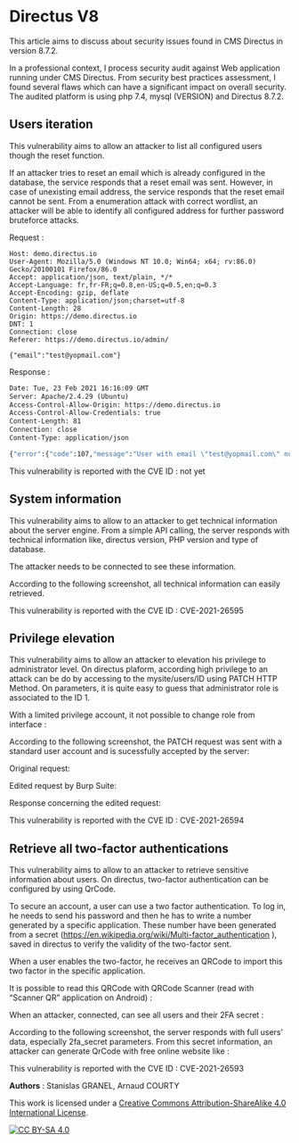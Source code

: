 # Directus V8

This article aims to discuss about security issues found in CMS Directus in version 8.7.2.

In a professional context, I process security audit against Web application running under CMS Directus. From security best practices assessment, I found several flaws which can have a significant impact on overall security. The audited platform is using php 7.4, mysql (VERSION) and Directus 8.7.2.

## Users iteration

This vulnerability aims to allow an attacker to list all configured users though the reset function.

If an attacker tries to reset an email which is already configured in the database, the service responds that a reset email was sent. However, in case of unexisting email address, the service responds that the reset email cannot be sent. From a enumeration attack with correct wordlist, an attacker will be able to identify all configured address for further password bruteforce attacks.

Request : 
```POST /thumper/auth/password/request HTTP/1.1
Host: demo.directus.io
User-Agent: Mozilla/5.0 (Windows NT 10.0; Win64; x64; rv:86.0) Gecko/20100101 Firefox/86.0
Accept: application/json, text/plain, */*
Accept-Language: fr,fr-FR;q=0.8,en-US;q=0.5,en;q=0.3
Accept-Encoding: gzip, deflate
Content-Type: application/json;charset=utf-8
Content-Length: 28
Origin: https://demo.directus.io
DNT: 1
Connection: close
Referer: https://demo.directus.io/admin/

{"email":"test@yopmail.com"}
```
Response : 
```HTTP/1.1 404 Not Found
Date: Tue, 23 Feb 2021 16:16:09 GMT
Server: Apache/2.4.29 (Ubuntu)
Access-Control-Allow-Origin: https://demo.directus.io
Access-Control-Allow-Credentials: true
Content-Length: 81
Connection: close
Content-Type: application/json

{"error":{"code":107,"message":"User with email \"test@yopmail.com\" not found"}}
```

This vulnerability is reported with the CVE ID : not yet

## System information
This vulnerability aims to allow to an attacker to get technical information about the server engine. From a simple API calling, the server responds with technical information like, directus version, PHP version and type of database.

The attacker needs to be connected to see these information.

According to the following screenshot, all technical information can easily retrieved. 

This vulnerability is reported with the CVE ID : CVE-2021-26595

## Privilege elevation
This vulnerability aims to allow an attacker to elevation his privilege to administrator level. On directus plaform, according high privilege to an attack can be do by accessing to the mysite/users/ID using PATCH HTTP Method. On parameters, it is quite easy to guess that administrator role is associated to the ID 1.

With a limited privilege account, it not possible to change role from interface : 

According to the following screenshot, the PATCH request was sent with a standard user account and is sucessfully accepted by the server:

Original request:

Edited request by Burp Suite: 

Response concerning the edited request:

This vulnerability is reported with the CVE ID : CVE-2021-26594

## Retrieve all two-factor authentications
This vulnerability aims to allow to an attacker to retrieve sensitive information about users. On directus, two-factor authentication can be configured by using QrCode. 

To secure an account, a user can use a two factor authentication. To log in, he needs to send his password and then he has to write a number generated by a specific application. These number have been generated from a secret (https://en.wikipedia.org/wiki/Multi-factor_authentication ), saved in directus to verify the validity of the two-factor sent.

When a user enables the two-factor, he receives an QRCode to import this two factor in the specific application.

It is possible to read this QRCode with QRCode Scanner (read with “Scanner QR” application on Android) :

When an attacker, connected, can see all users and their 2FA secret : 

According to the following screenshot, the server responds with full users’ data, especially 2fa_secret parameters.  From this secret information, an attacker can generate QrCode with free online website like : 

This vulnerability is reported with the CVE ID : CVE-2021-26593


**Authors** : Stanislas GRANEL, Arnaud COURTY

This work is licensed under a
[Creative Commons Attribution-ShareAlike 4.0 International License][cc-by-sa].

[![CC BY-SA 4.0][cc-by-sa-image]][cc-by-sa]

[cc-by-sa]: http://creativecommons.org/licenses/by-sa/4.0/
[cc-by-sa-image]: https://licensebuttons.net/l/by-sa/4.0/88x31.png
[cc-by-sa-shield]: https://img.shields.io/badge/License-CC%20BY--SA%204.0-lightgrey.svg
